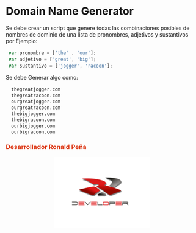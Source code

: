  


# Domain Name Generator

 Se debe crear un script que genere todas las combinaciones posibles de nombres de dominio de una lista de pronombres, adjetivos y sustantivos
 por Ejemplo:

 ``` javascript
  var pronombre = ['the' , 'our'];
  var adjetivo = ['great', 'big'];
  var sustantivo = ['jogger', 'racoon'];
 ```

 Se debe Generar algo como:
 
```
  thegreatjogger.com
  thegreatracoon.com
  ourgreatjogger.com
  ourgreatracoon.com
  thebigjogger.com
  thebigracoon.com
  ourbigjogger.com
  ourbigracoon.com
```

### <span style="color: #DC3411; font-weight:bold;"> Desarrollador Ronald Peña </span>

  <center><img src = "./img/Logo.png" width = "250px" /></center>
